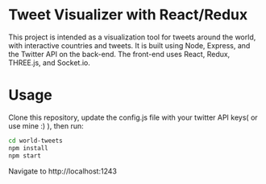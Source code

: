 # Tweet Visualizer with React/Redux

This project is intended as a visualization tool for tweets around the world, with
interactive countries and tweets. It is built using Node, Express, and the Twitter
API on the back-end. The front-end uses React, Redux, THREE.js, and Socket.io.

# Usage

Clone this repository, update the config.js file with your twitter API keys( or use mine :) ), then run:

```sh
cd world-tweets
npm install
npm start
```

Navigate to http://localhost:1243

